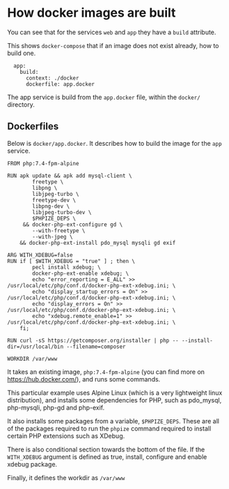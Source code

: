 # How docker images are built
You can see that for the services `web` and `app` they have a `build` attribute.

This shows `docker-compose` that if an image does not exist already, how to build one.

```
  app:
    build:
      context: ./docker
      dockerfile: app.docker
``` 

The app service is build from the `app.docker` file, within the `docker/` directory.

## Dockerfiles

Below is `docker/app.docker`. It describes how to build the image for the `app` service. 
```
FROM php:7.4-fpm-alpine

RUN apk update && apk add mysql-client \
        freetype \
        libpng \
        libjpeg-turbo \
        freetype-dev \
        libpng-dev \
        libjpeg-turbo-dev \
        $PHPIZE_DEPS \
     && docker-php-ext-configure gd \
        --with-freetype \
        --with-jpeg \
    && docker-php-ext-install pdo_mysql mysqli gd exif

ARG WITH_XDEBUG=false
RUN if [ $WITH_XDEBUG = "true" ] ; then \
        pecl install xdebug; \
        docker-php-ext-enable xdebug; \
        echo "error_reporting = E_ALL" >> /usr/local/etc/php/conf.d/docker-php-ext-xdebug.ini; \
        echo "display_startup_errors = On" >> /usr/local/etc/php/conf.d/docker-php-ext-xdebug.ini; \
        echo "display_errors = On" >> /usr/local/etc/php/conf.d/docker-php-ext-xdebug.ini; \
        echo "xdebug.remote_enable=1" >> /usr/local/etc/php/conf.d/docker-php-ext-xdebug.ini; \
    fi;

RUN curl -sS https://getcomposer.org/installer | php -- --install-dir=/usr/local/bin --filename=composer

WORKDIR /var/www
```

It takes an existing image, `php:7.4-fpm-alpine` (you can find more on https://hub.docker.com/), and runs some commands. 

This particular example uses Alpine Linux (which is a very lightweight linux distribution), and installs some dependencies
for PHP, such as pdo_mysql, php-mysqli, php-gd and php-exif. 

It also installs some packages from a variable, `$PHPIZE_DEPS`. These are all of the packages required to run the `phpize`
command required to install certain PHP extensions such as XDebug.

There is also conditional section towards the bottom of the file. If the `WITH_XDEBUG` argument is defined as true, 
install, configure and enable xdebug package.

Finally, it defines the workdir as `/var/www`  